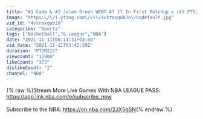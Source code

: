 ```yaml
---
title: "#1 Cade & #2 Jalen Green WENT AT IT In First Matchup ✊ (43 PTS)"
image: "https:\/\/i.ytimg.com\/vi\/4vtraxqobJo\/hqdefault.jpg"
vid_id: "4vtraxqobJo"
categories: "Sports"
tags: ["Basketball","G League","NBA"]
date: "2021-11-11T08:11:31+03:00"
vid_date: "2021-11-11T03:42:29Z"
duration: "PT3M21S"
viewcount: "12900"
likeCount: "373"
dislikeCount: "2"
channel: "NBA"
---
```

{% raw %}Stream More Live Games With NBA LEAGUE PASS: <a rel="nofollow" target="blank" href="https://app.link.nba.com/e/subscribe_now">https://app.link.nba.com/e/subscribe_now</a><br /><br />Subscribe to the NBA: <a rel="nofollow" target="blank" href="https://on.nba.com/2JX5gSN">https://on.nba.com/2JX5gSN</a>{% endraw %}
